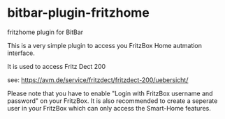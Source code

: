 # bitbar-plugin-fritzhome
fritzhome plugin for BitBar

This is a very simple plugin to access you FritzBox Home autmation interface.

It is used to access Fritz Dect 200 

see: https://avm.de/service/fritzdect/fritzdect-200/uebersicht/

Please note that you have to enable "Login with FritzBox username
and password" on your FritzBox. It is also recommended to create a
seperate user in your FritzBox which can only access the Smart-Home
features.

